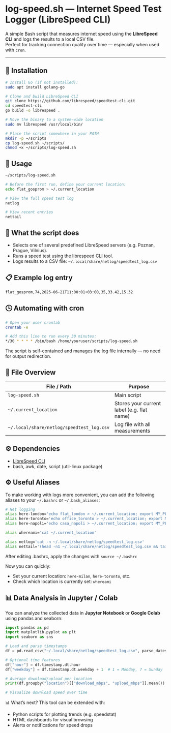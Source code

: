 # log-speed.sh — Internet Speed Test Logger (LibreSpeed CLI)

A simple Bash script that measures internet speed using the **LibreSpeed CLI** and logs the results to a local CSV file.  
Perfect for tracking connection quality over time — especially when used with `cron`.

---

## 🔧 Installation
```bash
# Install Go (if not installed):
sudo apt install golang-go

# Clone and build LibreSpeed CLI
git clone https://github.com/librespeed/speedtest-cli.git
cd speedtest-cli
go build -o librespeed .

# Move the binary to a system-wide location
sudo mv librespeed /usr/local/bin/

# Place the script somewhere in your PATH
mkdir -p ~/scripts
cp log-speed.sh ~/scripts/
chmod +x ~/scripts/log-speed.sh
```

## 🚀 Usage
```bash
~/scripts/log-speed.sh

# Before the first run, define your current location:
echo flat_gosprom > ~/.current_location

# View the full speed test log
netlog

# View recent entries
nettail
```

## 🧪 What the script does
- Selects one of several predefined LibreSpeed servers (e.g. Poznan, Prague, Vilnius).
- Runs a speed test using the librespeed CLI tool.
- Logs results to a CSV file:
`~/.local/share/netlog/speedtest_log.csv`

## 📋 Example log entry
`flat_gosprom,74,2025-06-21T11:00:01+03:00,35,33.42,15.32`

## 🕓 Automating with cron
```bash
# Open your user crontab
crontab -e

# Add this line to run every 30 minutes:
*/30 * * * * /bin/bash /home/youruser/scripts/log-speed.sh
```
The script is self-contained and manages the log file internally — no need for output redirection.

## 📁 File Overview
| File / Path                                          | Purpose                                         |
|------------------------------------------------------|-------------------------------------------------|
| `log-speed.sh`                                       | Main script                                     |
| `~/.current_location`                                | Stores your current label (e.g. flat name)      |
| `~/.local/share/netlog/speedtest_log.csv`            | Log file with all measurements                  |

## ⚙️ Dependencies
- [LibreSpeed CLI](https://github.com/librespeed/speedtest-cli)
- bash, awk, date, script (util-linux package)

## ⚙️ Useful Aliases

To make working with logs more convenient, you can add the following aliases to your `~/.bashrc` or `~/.bash_aliases`:

```bash
# Net logging
alias here-london='echo flat_london > ~/.current_location; export MY_PLACE=$(cat ~/.current_location 2>/dev/null)'
alias here-toronto='echo office_toronto > ~/.current_location; export MY_PLACE=$(cat ~/.current_location 2>/dev/null)'
alias here-napoli='echo casa_napoli > ~/.current_location; export MY_PLACE=$(cat ~/.current_location 2>/dev/null)'

alias whereami='cat ~/.current_location'

alias netlog='cat -n ~/.local/share/netlog/speedtest_log.csv'
alias nettail='(head -n1 ~/.local/share/netlog/speedtest_log.csv && tail -n 10 ~/.local/share/netlog/speedtest_log.csv)'
```
After editing .bashrc, apply the changes with `source ~/.bashrc`

Now you can quickly:
- Set your current location: `here-milan`, `here-toronto`, etc.
- Check which location is currently set: `whereami`


## 📊 Data Analysis in Jupyter / Colab

You can analyze the collected data in **Jupyter Notebook** or **Google Colab** using pandas and seaborn:

```python
import pandas as pd
import matplotlib.pyplot as plt
import seaborn as sns

# Load and parse timestamps
df = pd.read_csv("~/.local/share/netlog/speedtest_log.csv", parse_dates=["timestamp"])

# Optional time features
df["hour"] = df.timestamp.dt.hour
df["weekday"] = df.timestamp.dt.weekday + 1  # 1 = Monday, 7 = Sunday

# Average download/upload per location
print(df.groupby("location")[["download_mbps", "upload_mbps"]].mean())

# Visualize download speed over time

```

📊 What’s next?
This tool can be extended with:
- Python scripts for plotting trends (e.g. speedstat)
- HTML dashboards for visual browsing
- Alerts or notifications for speed drops
